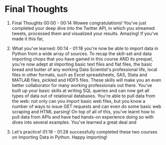 # Final Thoughts

1. Final Thoughts
00:00 - 00:14
Wowee congratulations! You've just completed your deep dive into the Twitter API, in which you streamed tweets, processed them and visualized your results. Amazing! If you've made it this far,

2. What you’ve learned:
00:14 - 01:18
you're now be able to import data in Python from a wide array of sources. To recap the skill-set and data importing chops that you have gained in this course AND its prequel, you're now adept at importing basic text files and flat files, the basic bread and butter of any working Data Scientist's professional life, local files in other formats, such as Excel spreadsheets, SAS, Stata and MATLAB files, pickled and HDF5 files. These skills will make you an even better collaborator for many working professionals out there. You've built up your basic skills at writing SQL queries and can now get all types of data out of relational databases. You're able to pull data from the web: not only can you import basic web files, but you know a number of ways to issue GET requests and can even do some basic web scraping and HTML parsing! On top of all of this, you've learnt how to pull data from APIs and have had hands-on experience doing so with dives into several examples. You've learned a great deal and

3. Let's practice!
01:18 - 01:28
successfully completed these two courses on Importing Data in Python. Happy importing!